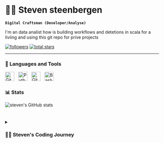 # 🏄‍♂️ Steven steenbergen

**`Digital Craftsman (Developer/Analyse)`**

I'm an data analist how is building workflows and detetions in scala for a liviing and using this git repo for prive projects

   <p align="left">
       <a href="https://github.com/stevensteen?tab=followers">
         <img alt="followers" title="Follow me on Github" src="https://custom-icon-badges.demolab.com/github/followers/ForrestKnight?color=236ad3&labelColor=1155ba&style=for-the-badge&logo=person-add&label=Follow&logoColor=white"/></a>
      <a href="https://github.com/stevensteen?tab=repositories&sort=stargazers">
         <img alt="total stars" title="Total stars on GitHub" src="https://custom-icon-badges.demolab.com/github/stars/ForrestKnight?color=55960c&style=for-the-badge&labelColor=488207&logo=star"/></a>
   </p>

---

### 🧰 Languages and Tools

<img align="left" alt="Git" width="30px" style="padding-right:10px;" src="https://cdn.jsdelivr.net/gh/devicons/devicon/icons/git/git-original.svg" />
<img align="left" alt="Python" width="30px" style="padding-right:10px;" src="https://cdn.jsdelivr.net/gh/devicons/devicon/icons/python/python-plain.svg" />
<img align="left" alt="GitHub" width="30px" style="padding-right:10px;" src="https://cdn.jsdelivr.net/gh/devicons/devicon/icons/github/github-original.svg" />
<img align="left" alt="Bash" width="30px" style="padding-right:10px;" src="https://cdn.jsdelivr.net/gh/devicons/devicon/icons/bash/bash-original.svg" />
<br />

#

### 📊 Stats

![steven's GitHub stats](https://github-readme-stats.vercel.app/api?username=stevensteen&show_icons=true&theme=gruvbox)

#

<details>
 <summary><h3>👨‍💻 Steven's Coding Journey</h3></summary>
   I started my coding journey as a project on school.

[website]: https://sbsteenbergen.com
[youtube]: https://youtube.com/
